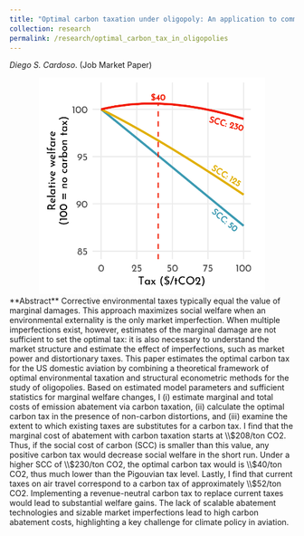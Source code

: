 ```yaml
---
title: "Optimal carbon taxation under oligopoly: An application to commercial aviation"
collection: research
permalink: /research/optimal_carbon_tax_in_oligopolies
---
```

_Diego S. Cardoso_. (Job Market Paper)

<center>
  <img src="/images/aviation_carbon_tax.png" width="400"/>
</center>
**Abstract**
Corrective environmental taxes typically equal the value of marginal damages. This approach maximizes social welfare when an environmental externality is the only market imperfection. When multiple imperfections exist, however, estimates of the marginal damage are not sufficient to set the optimal tax: it is also necessary to understand the market structure and estimate the effect of imperfections, such as market power and distortionary taxes. This paper estimates the optimal carbon tax for the US domestic aviation by combining a theoretical framework of optimal environmental taxation and structural econometric methods for the study of oligopolies. Based on estimated model parameters and sufficient statistics for marginal welfare changes, I (i) estimate marginal and total costs of emission abatement via carbon taxation, (ii) calculate the optimal carbon tax in the presence of non-carbon distortions, and (iii) examine the extent to which existing taxes are substitutes for a carbon tax. I find that the marginal cost of abatement with carbon taxation starts at \\$208/ton CO2. Thus, if the social cost of carbon (SCC) is smaller than this value, any positive carbon tax would decrease social welfare in the short run. Under a higher SCC of \\$230/ton CO2, the optimal carbon tax would is \\$40/ton CO2, thus much lower than the Pigouvian tax level. Lastly, I find that current taxes on air travel correspond to a carbon tax of approximately \\$52/ton CO2. Implementing a revenue-neutral carbon tax to replace current taxes would lead to substantial welfare gains.
The lack of scalable abatement technologies and sizable market imperfections lead to high carbon abatement costs, highlighting a key challenge for climate policy in aviation.